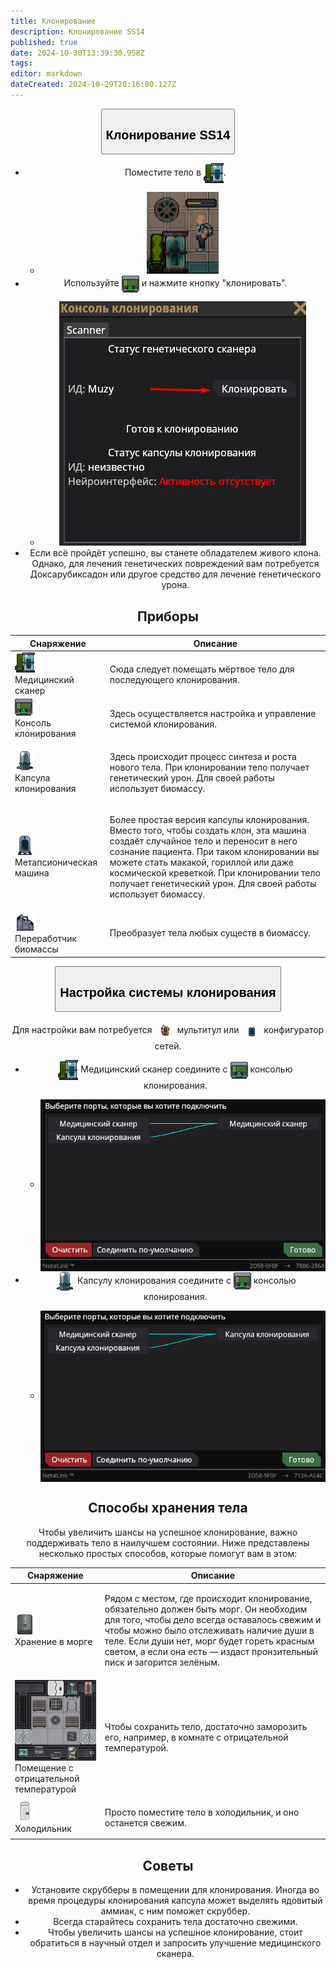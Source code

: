 ```yaml
---
title: Клонирование
description: Клонирование SS14
published: true
date: 2024-10-30T13:39:30.958Z
tags: 
editor: markdown
dateCreated: 2024-10-29T20:16:00.127Z
---
```



<center>
  <div class="maincontainer">
    <button type="button" class="collapsible"><h2>Клонирование SS14</h2></button>
    <div class="content">
 <ul>
<li>Поместите тело в <img src="/guides/medicine/cloning/medicalscanner.png" class="png1" style="vertical-align: middle">.</li>
 <ul><li><img src="/guides/medicine/cloning/screenshot_9.png"></li> </ul>
<li>Используйте <img src="/guides/medicine/cloning/computer_dna.gif" class="png1" style="vertical-align: middle"> и нажмите кнопку "клонировать".</li>
 <ul><li><img src="/guides/medicine/cloning/screenshot_10.png"></li> </ul>
<li>Если всё пройдёт успешно, вы станете обладателем живого клона. Однако, для лечения генетических повреждений вам потребуется Доксарубиксадон или другое средство для лечение генетического урона. </li>
 </ul>
    </div>


## Приборы

<div class="tb">
<center>
  <table class="med">
    <thead>
      <tr>
        <th>Снаряжение</th>
        <th>Описание</th>
      </tr>
    </thead>
    <tbody>
      <tr>
        <td><img src="/guides/medicine/cloning/medicalscanner.png" class="png1"><br>Медицинский сканер</td>
        <td><p>Сюда следует помещать мёртвое тело для последующего клонирования. 
        </td>
      </tr>
      <tr>
        <td><img src="/guides/medicine/cloning/computer_dna.gif" class="png1"><br>Консоль клонирования</td>
        <td><p>Здесь осуществляется настройка и управление системой клонирования. 
        </td>
      </tr>
      <tr>
        <td><img src="/guides/medicine/cloning/cloningpod.png" class="png1"><br>Капсула клонирования</td>
        <td><p>Здесь происходит процесс синтеза и роста нового тела. При клонировании тело получает  генетический урон. Для своей работы использует биомассу.
        </td>
      </tr>
      <tr>
        <td><img src="/guides/medicine/cloning/cloning_idle.png" class="png1"><br>Метапсионическая машина</td>
        <td><p>Более простая версия капсулы клонирования. Вместо того, чтобы создать клон, эта машина создаёт случайное тело и переносит в него сознание пациента. При таком клонировании вы можете стать макакой, гориллой или даже космической креветкой. При клонировании тело получает  генетический урон. Для своей работы использует биомассу.
        </td>
      </tr>
      <tr>
        <td><img src="/guides/medicine/cloning/biomassreclaimer.png" class="png1"><br>Переработчик биомассы</td>
        <td><p>Преобразует тела любых существ в биомассу. 
        </td>
      </tr>
    </tbody>
  </table>
</center>
</div>

<p>

<center>
  <div class="maincontainer">
    <button type="button" class="collapsible"><h2>Настройка системы клонирования</h2></button>
    <div class="content">
      <p>Для настройки вам потребуется <img src="/guides/medicine/cloning/multitool.png" style="vertical-align: middle"> мультитул или <img src="/guides/medicine/cloning/network_configurator.gif" style="vertical-align: middle"> конфигуратор сетей.</p>
      <ul>
        <li><img src="/guides/medicine/cloning/medicalscanner.png" class="png1" style="vertical-align: middle"> Медицинский сканер соедините с <img src="/guides/medicine/cloning/computer_dna.gif" class="png1" style="vertical-align: middle"> консолью клонирования.</li>
<ul><li><img src="/guides/medicine/cloning/screenshot_6.png" style="vertical-align: middle"></li>
</ul>
        <li><img src="/guides/medicine/cloning/cloningpod.png" class="png1" style="vertical-align: middle"> Капсулу клонирования соедините с <img src="/guides/medicine/cloning/computer_dna.gif" class="png1" style="vertical-align: middle"> консолью клонирования.</li>
<ul><li><img src="/guides/medicine/cloning/screenshot_7.png" style="vertical-align: middle"></li>
</ul>
      </ul>
    </div>

## Способы хранения тела

Чтобы увеличить шансы на успешное клонирование, важно поддерживать тело в наилучшем состоянии. Ниже представлены несколько простых способов, которые помогут вам в этом:

<div class="tb">
<center>
  <table class="med">
    <thead>
      <tr>
        <th>Снаряжение</th>
        <th>Описание</th>
      </tr>
    </thead>
    <tbody>
      <tr>
        <td><img src="/guides/medicine/cloning/morgue.png" class="png1"><br>Хранение в морге</td>
        <td><p> Рядом с местом, где происходит клонирование, обязательно должен быть морг. Он необходим для того, чтобы дело всегда оставалось свежим и чтобы можно было отслеживать наличие души в теле. Если души нет, морг будет гореть красным светом, а если она есть — издаст пронзительный писк и загорится зелёным.
        </td>
      </tr>
      <tr>
        <td><img src="/guides/medicine/cloning/screenshot_8.png" class="png1"><br>Помещение с отрицательной температурой</td>
        <td><p>Чтобы сохранить тело, достаточно заморозить его, например, в комнате с отрицательной температурой. 
        </td>
      </tr>
      <tr>
        <td><img src="/guides/medicine/cloning/freezer.png" class="png1"><br>Холодильник</td>
        <td><p>Просто поместите тело в холодильник, и оно останется свежим.
        </td>
      </tr>
    </tbody>
  </table>
</center>
</div>

## Советы

<ul>
<li>Установите скрубберы в помещении для клонирования. Иногда во время процедуры клонирования капсула может выделять ядовитый аммиак, с ним поможет скруббер.</li>
<li>Всегда старайтесь сохранить тела достаточно свежими.</li>
<li>Чтобы увеличить шансы на успешное клонирование, стоит обратиться в научный отдел и запросить улучшение медицинского сканера.</li>
</ul>
